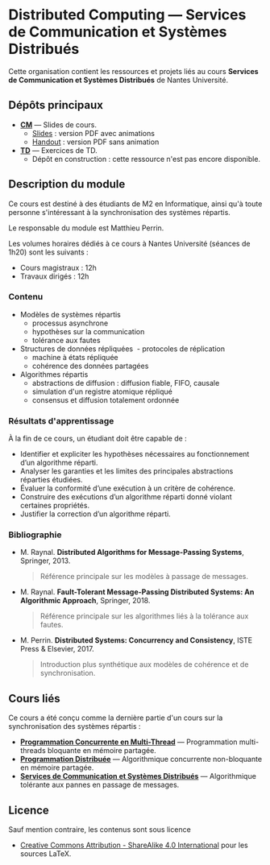 # Distributed Computing — Services de Communication et Systèmes Distribués

Cette organisation contient les ressources et projets liés au cours **Services de Communication et Systèmes Distribués** de Nantes Université.

## Dépôts principaux

- [**CM**](https://github.com/DistributedComputing/CM) — Slides de cours.
  - [Slides](https://DistributedComputing.github.io/CM/SCSD.pdf) : version PDF avec animations
  - [Handout](https://DistributedComputing.github.io/CM/SCSD-handout.pdf) : version PDF sans animation
- [**TD**](https://github.com/DistributedComputing/TD) — Exercices de TD.
  - Dépôt en construction : cette ressource n'est pas encore disponible.

## Description du module

Ce cours est destiné à des étudiants de M2 en Informatique, ainsi qu'à toute personne s'intéressant à la synchronisation des systèmes répartis.

Le responsable du module est Matthieu Perrin.

Les volumes horaires dédiés à ce cours à Nantes Université (séances de 1h20) sont les suivants :
- Cours magistraux : 12h
- Travaux dirigés : 12h

### Contenu
- Modèles de systèmes répartis
  - processus asynchrone
  - hypothèses sur la communication
  - tolérance aux fautes
- Structures de données répliquées
​  - protocoles de réplication
  - machine à états répliquée
  - cohérence des données partagées
- Algorithmes répartis
  - abstractions de diffusion : diffusion fiable, FIFO, causale
  - simulation d'un registre atomique répliqué
  - consensus et diffusion totalement ordonnée

### Résultats d'apprentissage
À la fin de ce cours, un étudiant doit être capable de :
- Identifier et expliciter les hypothèses nécessaires au fonctionnement d’un algorithme réparti.
- Analyser les garanties et les limites des principales abstractions réparties étudiées.
- Évaluer la conformité d’une exécution à un critère de cohérence.
- Construire des exécutions d’un algorithme réparti donné violant certaines propriétés.
- Justifier la correction d’un algorithme réparti.

### Bibliographie
- M. Raynal. **Distributed Algorithms for Message-Passing Systems**, Springer, 2013.
  > Référence principale sur les modèles à passage de messages.
- M. Raynal. **Fault-Tolerant Message-Passing Distributed Systems: An Algorithmic Approach**, Springer, 2018.
  > Référence principale sur les algorithmes liés à la tolérance aux fautes.
- M. Perrin. **Distributed Systems: Concurrency and Consistency**, ISTE Press & Elsevier, 2017.
  > Introduction plus synthétique aux modèles de cohérence et de synchronisation.

## Cours liés
Ce cours a été conçu comme la dernière partie d'un cours sur la synchronisation des systèmes répartis : 
- [**Programmation Concurrente en Multi-Thread**](https://github.com/ProgrammationMultiThread) — Programmation multi-threads bloquante en mémoire partagée.
- [**Programmation Distribuée**](https://github.com/AlgorithmiqueConcurrente) — Algorithmique concurrente non-bloquante en mémoire partagée.
- [**Services de Communication et Systèmes Distribués**](https://github.com/DistributedComputing) — Algorithmique tolérante aux pannes en passage de messages.

## Licence
Sauf mention contraire, les contenus sont sous licence
- [Creative Commons Attribution - ShareAlike 4.0 International](https://creativecommons.org/licenses/by-sa/4.0/) pour les sources LaTeX.
